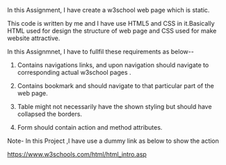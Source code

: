 In this Assignment, I have create a w3school web page which is static.

This code is written by me and I have use HTML5 and CSS in it.Basically HTML used for design the structure of web page  and CSS  used for make website attractive.

In this Assignmnet, I have to fullfil these requirements as below--

1. Contains navigations links, and upon navigation should navigate to corresponding actual w3school
    pages .
2. Contains bookmark and should navigate to that particular part of the web page.

3. Table might not necessarily have the shown styling but should have collapsed the borders.

4. Form should contain action and method attributes.

Note- In this Project ,I have use a dummy link as below to show the action  

https://www.w3schools.com/html/html_intro.asp

